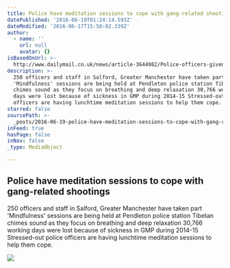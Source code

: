 ```yaml
---
title: Police have meditation sessions to cope with gang-related shootings
datePublished: '2016-06-19T01:24:14.593Z'
dateModified: '2016-06-17T15:50:02.339Z'
author:
  - name: ''
    url: null
    avatar: {}
isBasedOnUrl: >-
  http://www.dailymail.co.uk/news/article-3644982/Police-officers-given-lunchtime-meditation-sessions-help-cope-series-gang-related-shootings.html
description: >-
  250 officers and staff in Salford, Greater Manchester have taken part
  'Mindfulness' sessions are being held at Pendleton police station Tibetan
  chimes sound as they focus on breathing and deep relaxation 30,766 working
  days were lost because of sickness in GMP during 2014-15 Stressed-out police
  officers are having lunchtime meditation sessions to help them cope.
starred: false
sourcePath: >-
  _posts/2016-06-19-police-have-meditation-sessions-to-cope-with-gang-related-sh.md
inFeed: true
hasPage: false
inNav: false
_type: MediaObject

---
```

<article style=""><h1>Police have meditation sessions to cope with gang-related shootings</h1><p>250 officers and staff in Salford, Greater Manchester have taken part 'Mindfulness' sessions are being held at Pendleton police station Tibetan chimes sound as they focus on breathing and deep relaxation 30,766 working days were lost because of sickness in GMP during 2014-15 Stressed-out police officers are having lunchtime meditation sessions to help them cope.</p><img src="http://i.dailymail.co.uk/i/pix/2016/06/16/15/23B2942600000578-0-image-a-10_1466087135129.jpg" /></article>